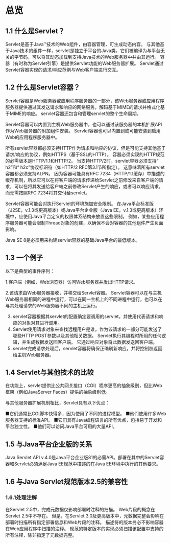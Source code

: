 # 总览

## 1.1 什么是Servlet？

Servlet是基于Java™技术的Web组件，由容器管理，可生成动态内容。 与其他基于Java技术的组件一样，servlet是独立于平台的Java类，它们被编译为与平台无关的字节码，可以将其动态加载到支持Java技术的Web服务器中并由其运行。 容器（有时称为Servlet引擎）是提供Servlet功能的Web服务器扩展。 Servlet通过Servlet容器实现的请求/响应范例与Web客户端进行交互。

## 1.2 什么是Servlet容器？

Servlet容器是Web服务器或应用程序服务器的一部分，该Web服务器或应用程序服务器提供通过其发送请求和响应的网络服务，解码基于MIME的请求并格式化基于MIME的响应。 servlet容器还包含和管理servlet的整个生命周期。

Servlet容器可以内置到主机Web服务器中，也可以通过该服务器的本机扩展API作为Web服务器的附加组件安装。 Servlet容器也可以内置到或可能安装到启用Web的应用程序服务器中。

所有servlet容器都必须支持HTTP作为请求和响应的协议，但是可能支持其他基于请求/响应的协议，例如HTTPS（基于SSL的HTTP）。 容器必须实现的HTTP规范的必需版本是HTTP/1.1和HTTP/2。 当支持HTTP/2时，servlet容器必须支持“ h2”和“ h2c”协议标识符（如HTTP/2 RFC第3.1节所指定）。 这意味着所有servlet容器都必须支持ALPN。 因为容器可能具有RFC 7234（HTTP/1.1缓存）中描述的缓存机制，所以它可以在将客户端的请求传递给Servlet之前修改来自客户端的请求，可以在将其发送给客户端之前修改Servlet产生的响应，或者可以响应请求，而无需按照RFC 7234将其交付给servlet。

Servlet容器可能会对执行Servlet的环境施加安全限制。 在Java平台标准版（J2SE，v.1.3或更高版本）或Java平台企业版（Java EE，v.1.3或更高版本）环境中，应使用Java平台定义的权限体系结构来放置这些限制。 例如，某些应用程序服务器可能会限制Thread对象的创建，以确保不会对容器的其他组件产生负面影响。

Java SE 8是必须用来构建servlet容器的基础Java平台的最低版本。

## 1.3 一个例子

以下是典型的事件序列：

1.客户端（例如，Web浏览器）访问Web服务器并发出HTTP请求。

2.该请求由Web服务器接收，并移交给Servlet容器。 Servlet容器可以在与主机Web服务器相同的进程中运行，可以在同一主机上的不同进程中运行，也可以在与其处理请求的Web服务器不同的主机上运行。

3. servlet容器根据其servlet的配置确定要调用的servlet，并使用代表请求和响应的对象对其进行调用。
4. Servlet使用请求对象来查找远程用户是谁，作为该请求的一部分可能发送了哪些HTTP POST参数以及其他相关数据。 Servlet执行其编程时所用的任何逻辑，并生成数据发送回客户端。 它通过响应对象将此数据发送回客户端。
5. servlet完成请求处理后，servlet容器将确保正确刷新响应，并将控制权返回给主机Web服务器。

## 1.4 Servlet与其他技术的比较

在功能上，servlet提供比公共网关接口（CGI）程序更高的抽象级别，但比Web框架（例如JavaServer Faces）提供的抽象级别低。

与其他服务器扩展机制相比，Servlet具有以下优点：

■它们通常比CGI脚本快得多，因为使用了不同的进程模型。
■他们使用许多Web服务器支持的标准API。
■它们具有Java编程语言的所有优点，包括易于开发和平台独立性。
■他们可以访问Java平台可用的大量API。

## 1.5 与Java平台企业版的关系

Java Servlet API v.4.0是Java平台企业版81的必需API。部署在其中的Servlet容器和Servlet必须满足Java EE规范中描述的在Java EE环境中执行的其他要求。

## 1.6 与Java Servlet规范版本2.5的兼容性

### 1.6.1处理注解

在Servlet 2.5中，完成元数据仅影响部署时注释的扫描。 Web片段的概念在Servlet 2.5中不存在。 但是，在Servlet 3.0及更高版本中，元数据完整会影响在部署时扫描所有指定部署信息和Web片段的注释。 描述符的版本务必不影响容器在Web应用程序中扫描的注释。 规范的特定版本的实现必须扫描该配置中支持的所有注释，除非指定了元数据完整。
